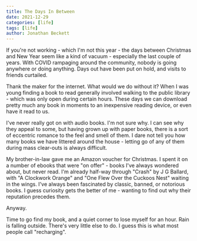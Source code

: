 ```yaml
---
title: The Days In Between
date: 2021-12-29
categories: [life]
tags: [life]
author: Jonathan Beckett
---
```


If you're not working - which I'm not this year - the days between Christmas and New Year seem like a kind of vacuum - especially the last couple of years. With COVID rampaging around the community, nobody is going anywhere or doing anything. Days out have been put on hold, and visits to friends curtailed.

Thank the maker for the internet. What would we do without it? When I was young finding a book to read generally involved walking to the public library - which was only open during certain hours. These days we can download pretty much any book in moments to an inexpensive reading device, or even have it read to us.

I've never really got on with audio books. I'm not sure why. I can see why they appeal to some, but having grown up with paper books, there is a sort of eccentric romance to the feel and smell of them. I dare not tell you how many books we have littered around the house - letting go of any of them during mass clear-outs is always difficult.

My brother-in-law gave me an Amazon voucher for Christmas. I spent it on a number of ebooks that were "on offer" - books I've always wondered about, but never read. I'm already half-way through "Crash" by J G Ballard, with "A Clockwork Orange" and "One Flew Over the Cuckoos Nest" waiting in the wings. I've always been fascinated by classic, banned, or notorious books. I guess curiosity gets the better of me - wanting to find out why their reputation precedes them.

Anyway.

Time to go find my book, and a quiet corner to lose myself for an hour. Rain is falling outside. There's very little else to do. I guess this is what most people call "recharging".